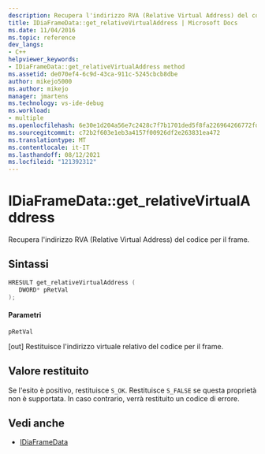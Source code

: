 ```yaml
---
description: Recupera l'indirizzo RVA (Relative Virtual Address) del codice per il frame.
title: IDiaFrameData::get_relativeVirtualAddress | Microsoft Docs
ms.date: 11/04/2016
ms.topic: reference
dev_langs:
- C++
helpviewer_keywords:
- IDiaFrameData::get_relativeVirtualAddress method
ms.assetid: de070ef4-6c9d-43ca-911c-5245cbcb8dbe
author: mikejo5000
ms.author: mikejo
manager: jmartens
ms.technology: vs-ide-debug
ms.workload:
- multiple
ms.openlocfilehash: 6e30e1d204a56e7c2428c7f7b1701ded5f8fa226964266772fdef3883a39bbbf
ms.sourcegitcommit: c72b2f603e1eb3a4157f00926df2e263831ea472
ms.translationtype: MT
ms.contentlocale: it-IT
ms.lasthandoff: 08/12/2021
ms.locfileid: "121392312"
---
```

# <a name="idiaframedataget_relativevirtualaddress"></a>IDiaFrameData::get_relativeVirtualAddress
Recupera l'indirizzo RVA (Relative Virtual Address) del codice per il frame.

## <a name="syntax"></a>Sintassi

```C++
HRESULT get_relativeVirtualAddress ( 
   DWORD* pRetVal
);
```

#### <a name="parameters"></a>Parametri
 `pRetVal`

[out] Restituisce l'indirizzo virtuale relativo del codice per il frame.

## <a name="return-value"></a>Valore restituito
 Se l'esito è positivo, restituisce `S_OK`. Restituisce `S_FALSE` se questa proprietà non è supportata. In caso contrario, verrà restituito un codice di errore.

## <a name="see-also"></a>Vedi anche
- [IDiaFrameData](../../debugger/debug-interface-access/idiaframedata.md)
